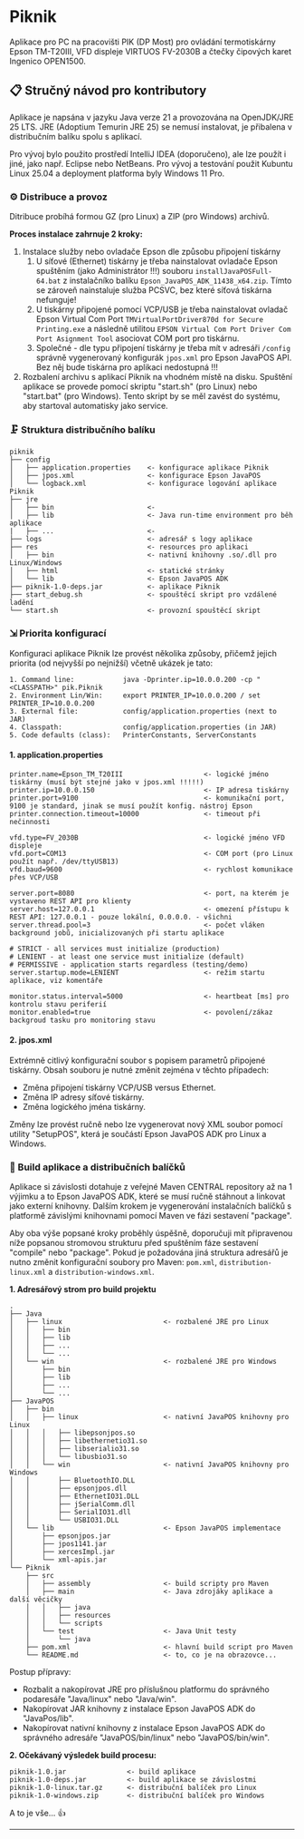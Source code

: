 # Piknik

Aplikace pro PC na pracovišti PIK (DP Most) pro ovládání termotiskárny Epson TM-T20III, VFD displeje VIRTUOS FV-2030B 
a čtečky čipových karet Ingenico OPEN1500.

## 📋 Stručný návod pro kontributory

Aplikace je napsána v jazyku Java verze 21 a provozována na OpenJDK/JRE 25 LTS. JRE (Adoptium Temurin JRE 25) se nemusí 
instalovat, je přibalena v distribučním balíku spolu s aplikací.

Pro vývoj bylo použito prostředí IntelliJ IDEA (doporučeno), ale lze použít i jiné, jako např. Eclipse nebo NetBeans.
Pro vývoj a testování použit Kubuntu Linux 25.04 a deployment platforma byly Windows 11 Pro. 

### &#9881; Distribuce a provoz

Ditribuce probíhá formou GZ (pro Linux) a ZIP (pro Windows) archivů.

**Proces instalace zahrnuje 2 kroky:**

1. Instalace služby nebo ovladače Epson dle způsobu připojení tiskárny 
   1. U síťové (Ethernet) tiskárny je třeba nainstalovat ovladače Epson spuštěním (jako Administrátor !!!) souboru `installJavaPOSFull-64.bat` z instalačníko balíku `Epson_JavaPOS_ADK_11438_x64.zip`. Tímto se zároveň nainstaluje služba PCSVC, bez které síťová tiskárna nefunguje!
   2. U tiskárny připojené pomocí VCP/USB je třeba nainstalovat ovladač Epson Virtual Com Port `TMVirtualPortDriver870d for Secure Printing.exe` a následně utilitou `EPSON Virtual Com Port Driver Com Port Asignment Tool` asociovat COM port pro tiskárnu.
   3. Společné - dle typu připojení tiskárny je třeba mít v adresáři `/config` správně vygenerovaný konfigurák `jpos.xml` pro Epson JavaPOS API. Bez něj bude tiskárna pro aplikaci nedostupná !!!  
2. Rozbalení archivu s aplikací Piknik na vhodném místě na disku. Spuštění aplikace se provede pomocí skriptu "start.sh" (pro Linux) nebo "start.bat" (pro Windows). Tento skript by se měl zavést do systému, aby startoval automatisky jako service.

### 🗜 Struktura distribučního balíku

```
piknik
├── config
│   ├── application.properties    <- konfigurace aplikace Piknik
│   ├── jpos.xml                  <- konfigurace Epson JavaPOS
│   └── logback.xml               <- konfigurace logování aplikace Piknik
├── jre
│   ├── bin                       <-
│   ├── lib                       <- Java run-time environment pro běh aplikace
|   ├── ...                       <-
├── logs                          <- adresář s logy aplikace
├── res                           <- resources pro aplikaci
│   ├── bin                       <- nativní knihovny .so/.dll pro Linux/Windows
│   ├── html                      <- statické stránky
│   └── lib                       <- Epson JavaPOS ADK 
├── piknik-1.0-deps.jar           <- aplikace Piknik
├── start_debug.sh                <- spouštěcí skript pro vzdálené ladění
└── start.sh                      <- provozní spouštěcí skript
```

### &#8690; Priorita konfigurací

Konfiguraci aplikace Piknik lze provést několika způsoby, přičemž jejich priorita (od nejvyšší po nejnižší) včetně 
ukázek je tato:

    1. Command line:            java -Dprinter.ip=10.0.0.200 -cp "<CLASSPATH>" pik.Piknik
    2. Environment Lin/Win:     export PRINTER_IP=10.0.0.200 / set PRINTER_IP=10.0.0.200
    3. External file:           config/application.properties (next to JAR)
    4. Classpath:               config/application.properties (in JAR)
    5. Code defaults (class):   PrinterConstants, ServerConstants

#### 1. application.properties

	printer.name=Epson_TM_T20III                    <- logické jméno tiskárny (musí být stejné jako v jpos.xml !!!!!)
	printer.ip=10.0.0.150                           <- IP adresa tiskárny
	printer.port=9100                               <- komunikační port, 9100 je standard, jinak se musí použít konfig. nástroj Epson
	printer.connection.timeout=10000                <- timeout při nečinnosti
	
	vfd.type=FV_2030B                               <- logické jméno VFD displeje
	vfd.port=COM13                                  <- COM port (pro Linux použít např. /dev/ttyUSB13)
	vfd.baud=9600                                   <- rychlost komunikace přes VCP/USB
	
	server.port=8080                                <- port, na kterém je vystaveno REST API pro klienty
	server.host=127.0.0.1                           <- omezení přístupu k REST API: 127.0.0.1 - pouze lokální, 0.0.0.0. - všichni
	server.thread.pool=3                            <- počet vláken background jobů, inicializovaných při startu aplikace
	
	# STRICT - all services must initialize (production)
	# LENIENT - at least one service must initialize (default)
	# PERMISSIVE - application starts regardless (testing/demo)
	server.startup.mode=LENIENT                     <- režim startu aplikace, viz komentáře
	
	monitor.status.interval=5000                    <- heartbeat [ms] pro kontrolu stavu periferií
	monitor.enabled=true                            <- povolení/zákaz backgroud tasku pro monitoring stavu
	

#### 2. jpos.xml
Extrémně citlivý konfigurační soubor s popisem parametrů připojené tiskárny. Obsah souboru je nutné změnit zejména v těchto případech:

* Změna připojení tiskárny VCP/USB versus Ethernet.
* Změna IP adresy síťové tiskárny.
* Změna logického jména tiskárny.

Změny lze provést ručně nebo lze vygenerovat nový XML soubor pomocí utility "SetupPOS", která je součástí Epson JavaPOS ADK 
pro Linux a Windows.

### 🔨 Build aplikace a distribučních balíčků
Aplikace si závislosti dotahuje z veřejné Maven CENTRAL repository až na 1 výjimku a to Epson JavaPOS ADK, které se musí 
ručně stáhnout a linkovat jako externí knihovny.
Dalším krokem je vygenerování instalačních balíčků s platformě závislými knihovnami pomocí Maven ve fázi sestavení "package".

Aby oba výše popsané kroky proběhly úspěšně, doporučuji mít připravenou níže popsanou stromovou strukturu před spuštěním 
fáze sestavení "compile" nebo "package". Pokud je požadována jiná struktura adresářů je nutno změnit konfigurační soubory 
pro Maven: `pom.xml`, `distribution-linux.xml` a `distribution-windows.xml`.

**1. Adresářový strom pro build projektu**

	.
	├── Java
	│   ├── linux                         <- rozbalené JRE pro Linux
	│   │   ├── bin
	│   │   ├── lib
	│   │   ├── ...
	│   │   └── ...
	│   └── win                           <- rozbalené JRE pro Windows
	│       ├── bin
	│       ├── lib
	│       ├── ...
	│       └── ...
	├── JavaPOS
	│   ├── bin
	│   │   ├── linux                     <- nativní JavaPOS knihovny pro Linux
	│   │   │   ├── libepsonjpos.so
	│   │   │   ├── libethernetio31.so
	│   │   │   ├── libserialio31.so
	│   │   │   └── libusbio31.so
	│   │   └── win                       <- nativní JavaPOS knihovny pro Windows
	│   │       ├── BluetoothIO.DLL
	│   │       ├── epsonjpos.dll
	│   │       ├── EthernetIO31.DLL
	│   │       ├── jSerialComm.dll
	│   │       ├── SerialIO31.dll
	│   │       └── USBIO31.DLL
	│   └── lib                           <- Epson JavaPOS implementace
	│       ├── epsonjpos.jar
	│       ├── jpos1141.jar
	│       ├── xercesImpl.jar
	│       └── xml-apis.jar
	└── Piknik
	    ├── src
	    │   ├── assembly                  <- build scripty pro Maven
	    │   ├── main                      <- Java zdrojáky aplikace a další věcičky
	    │   │   ├── java
	    │   │   ├── resources
	    │   │   └── scripts
	    │   └── test                      <- Java Unit testy
	    │       └── java
	    ├── pom.xml                       <- hlavní build script pro Maven
	    └── README.md                     <- to, co je na obrazovce...
	
Postup přípravy:

* Rozbalit a nakopírovat JRE pro příslušnou platformu do správného podaresáře "Java/linux" nebo "Java/win".
* Nakopírovat JAR knihovny z instalace Epson JavaPOS ADK do "JavaPos/lib".
* Nakopírovat nativní knihovny z instalace Epson JavaPOS ADK do správného adresáře "JavaPOS/bin/linux" nebo "JavaPOS/bin/win".

**2. Očekávaný výsledek build procesu:**

    piknik-1.0.jar               <- build aplikace
    piknik-1.0-deps.jar          <- build aplikace se závislostmi
    piknik-1.0-linux.tar.gz      <- distribuční balíček pro Linux
    piknik-1.0-windows.zip       <- distribuční balíček pro Windows

A to je vše... 👍  

---
